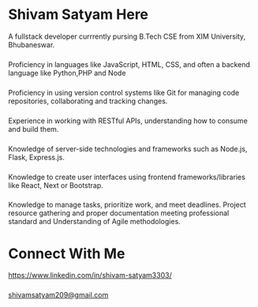 
# Shivam Satyam Here

A fullstack developer currrently pursing B.Tech CSE from XIM University, Bhubaneswar.
###
Proficiency in languages like JavaScript, HTML, CSS, and often a backend language like Python,PHP and Node
###
Proficiency in using version control systems like Git for managing code repositories, collaborating and tracking changes.
###
Experience in working with RESTful APIs, understanding how to consume and build them.
###
Knowledge of server-side technologies and frameworks such as Node.js, Flask, Express.js.
###
Knowledge to create user interfaces using frontend frameworks/libraries like React, Next or Bootstrap.
###
Knowledge to manage tasks, prioritize work, and meet deadlines. Project resource gathering and proper documentation meeting professional standard and Understanding of Agile methodologies.
# Connect With Me
https://www.linkedin.com/in/shivam-satyam3303/
###
shivamsatyam209@gmail.com